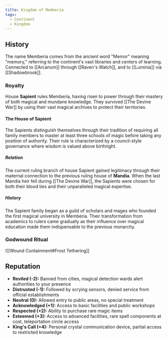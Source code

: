 ```yaml
---
title: Kingdom of Memberia
tags:
  - Continent
  - Kingdom
---
```


## History
The name Memberia comes from the ancient word "Memor" meaning "memory," referring to the continent's vast libraries and centers of learning.
Connected to [[Arcanum]] through [[Raven's Watch]], and to [[Luminia]] via [[Shadowbrook]].

### Royalty
House **Sapient** rules Memberia, having risen to power through their mastery of both magical and mundane knowledge. They survived [[The Devine War]] by using their vast magical archives to protect their territories.

#### The House of Sapient
The Sapients distinguish themselves through their tradition of requiring all family members to master at least three schools of magic before taking any position of authority. Their rule is characterized by a council-style governance where wisdom is valued above birthright.

##### Relation
The current ruling branch of house Sapient gained legitimacy through their maternal connection to the previous ruling house of **Mandia**. When the last Mandia heir fell during [[The Devine War]], the Sapients were chosen for both their blood ties and their unparalleled magical expertise.

##### History
The Sapient family began as a guild of scholars and mages who founded the first magical university in Memberia. Their transformation from academics to rulers came gradually as their influence over magical education made them indispensable to the previous monarchy.

### Godwound Ritual

![[Wound Containment#Frost Tethering]]

## Reputation

- **Reviled (-2):** Banned from cities, magical detection wards alert authorities to your presence
- **Distrusted (-1):** Followed by scrying sensors, denied service from official establishments
- **Neutral (0):** Allowed entry to public areas, no special treatment
- **Acknowledged (+1):** Access to basic facilities and public workshops
- **Respected (+2):** Ability to purchase rare magic items
- **Esteemed (+3):** Access to advanced facilities, rare spell components at cost, teleportation circle access
- **King's Call (+4):** Personal crystal communication device, partial access to restricted knowledge